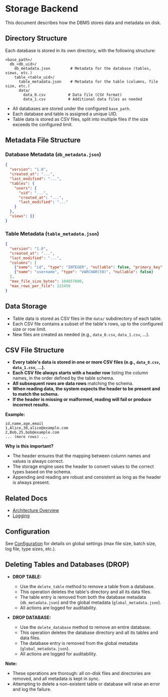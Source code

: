 # Storage Backend

This document describes how the DBMS stores data and metadata on disk.

## Directory Structure

Each database is stored in its own directory, with the following structure:

```text
<base_path>/
  db_<db_uid>/
    db_metadata.json         # Metadata for the database (tables, views, etc.)
    table_<table_uid>/
      table_metadata.json    # Metadata for the table (columns, file size, etc.)
      data/
        data_0.csv          # Data file (CSV format)
        data_1.csv          # Additional data files as needed
```

- All databases are stored under the configured `base_path`.
- Each database and table is assigned a unique UID.
- Table data is stored as CSV files, split into multiple files if the size exceeds the configured limit.

## Metadata File Structure

### Database Metadata (`db_metadata.json`)
```json
{
  "version": "1.0",
  "created_at": "...",
  "last_modified": "...",
  "tables": {
    "users": {
      "uid": "...",
      "created_at": "...",
      "last_modified": "..."
    }
  },
  "views": {}
}
```

### Table Metadata (`table_metadata.json`)
```json
{
  "version": "1.0",
  "created_at": "...",
  "last_modified": "...",
  "columns": [
    {"name": "id", "type": "INTEGER", "nullable": false, "primary_key": true},
    {"name": "username", "type": "VARCHAR(50)", "nullable": false}
  ],
  "max_file_size_bytes": 104857600,
  "max_rows_per_file": 123456
}
```

## Data Storage

- Table data is stored as CSV files in the `data/` subdirectory of each table.
- Each CSV file contains a subset of the table's rows, up to the configured size or row limit.
- New files are created as needed (e.g., `data_0.csv`, `data_1.csv`, ...).

## CSV File Structure

- **Every table's data is stored in one or more CSV files (e.g., `data_0.csv`, `data_1.csv`, ...).**
- **Each CSV file always starts with a header row** listing the column names, in the order defined by the table schema.
- **All subsequent rows are data rows** matching the schema.
- **When reading data, the system expects the header to be present and to match the schema.**
- **If the header is missing or malformed, reading will fail or produce incorrect results.**

**Example:**
```csv
id,name,age,email
1,Alice,30,alice@example.com
2,Bob,25,bob@example.com
... (more rows) ...
```

**Why is this important?**
- The header ensures that the mapping between column names and values is always correct.
- The storage engine uses the header to convert values to the correct types based on the schema.
- Appending and reading are robust and consistent as long as the header is always present.

## Related Docs
- [Architecture Overview](./architecture.md)
- [Logging](./logging.md)

## Configuration

See [Configuration](configuration.md) for details on global settings (max file size, batch size, log file, type sizes, etc.).

## Deleting Tables and Databases (DROP)

- **DROP TABLE:**
  - Use the `delete_table` method to remove a table from a database.
  - This operation deletes the table's directory and all its data files.
  - The table entry is removed from both the database metadata (`db_metadata.json`) and the global metadata (`global_metadata.json`).
  - All actions are logged for auditability.

- **DROP DATABASE:**
  - Use the `delete_database` method to remove an entire database.
  - This operation deletes the database directory and all its tables and data files.
  - The database entry is removed from the global metadata (`global_metadata.json`).
  - All actions are logged for auditability.

**Note:**
- These operations are thorough: all on-disk files and directories are removed, and all metadata is kept in sync.
- Attempting to delete a non-existent table or database will raise an error and log the failure.
